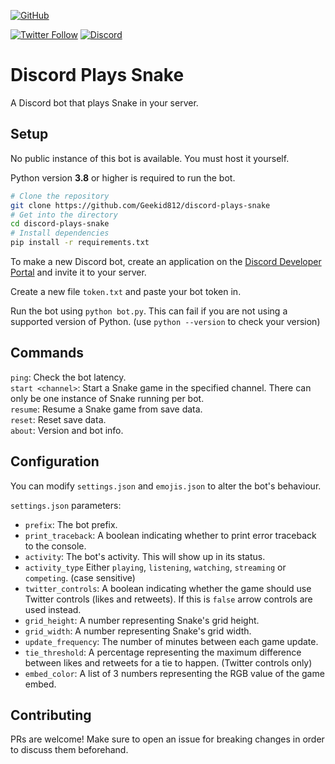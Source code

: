 [![GitHub](https://img.shields.io/github/license/geekid812/discord-plays-snake?style=for-the-badge)](https://github.com/geekid812/discord-plays-snake)

[![Twitter Follow](https://img.shields.io/twitter/follow/geekid812?style=social)](https://twitter.com/geekid812)
[![Discord](https://img.shields.io/discord/760194844001304616?logo=discord&style=social)](https://discord.gg/mHnjK8K)

# Discord Plays Snake
A Discord bot that plays Snake in your server.

## Setup
No public instance of this bot is available. You must host it yourself.

Python version **3.8** or higher is required to run the bot.
```sh
# Clone the repository
git clone https://github.com/Geekid812/discord-plays-snake
# Get into the directory
cd discord-plays-snake
# Install dependencies
pip install -r requirements.txt
```
To make a new Discord bot, create an application on the [Discord Developer Portal](https://discord.com/developers/applications/) and invite it to your server.

Create a new file `token.txt` and paste your bot token in.

Run the bot using `python bot.py`. This can fail if you are not using a supported version of Python. (use `python --version` to check your version)

## Commands
`ping`: Check the bot latency.\
`start <channel>`: Start a Snake game in the specified channel. There can only be one instance of Snake running per bot.\
`resume`: Resume a Snake game from save data.\
`reset`: Reset save data.\
`about`: Version and bot info.

## Configuration
You can modify `settings.json` and `emojis.json` to alter the bot's behaviour.

`settings.json` parameters:
- `prefix`: The bot prefix.
- `print_traceback`: A boolean indicating whether to print error traceback to the console.
- `activity`: The bot's activity. This will show up in its status.
- `activity_type` Either `playing`, `listening`, `watching`, `streaming` or `competing`. (case sensitive)
- `twitter_controls`: A boolean indicating whether the game should use Twitter controls (likes and retweets). If this is `false` arrow controls are used instead.
- `grid_height`: A number representing Snake's grid height.
- `grid_width`: A number representing Snake's grid width.
- `update_frequency`: The number of minutes between each game update.
- `tie_threshold`: A percentage representing the maximum difference between likes and retweets for a tie to happen. (Twitter controls only)
- `embed_color`: A list of 3 numbers representing the RGB value of the game embed.

## Contributing
PRs are welcome! Make sure to open an issue for breaking changes in order to discuss them beforehand.
